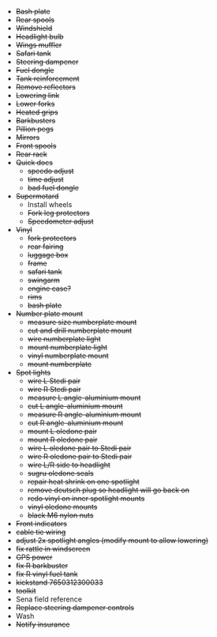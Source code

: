 * ~~Bash plate~~
* ~~Rear spools~~
* ~~Windshield~~
* ~~Headlight bulb~~
* ~~Wings muffler~~
* ~~Safari tank~~
* ~~Steering dampener~~
* ~~Fuel dongle~~
* ~~Tank reinforcement~~
* ~~Remove reflectors~~
* ~~Lowering link~~
* ~~Lower forks~~
* ~~Heated grips~~
* ~~Barkbusters~~
* ~~Pillion pegs~~
* ~~Mirrors~~
* ~~Front spools~~
* ~~Rear rack~~
* ~~Quick docs~~
  * ~~speedo adjust~~
  * ~~time adjust~~
  * ~~bad fuel dongle~~
* ~~Supermotard~~
  * Install wheels
  * ~~Fork leg protectors~~
  * ~~Speedometer adjust~~
* ~~Vinyl~~
  * ~~fork protectors~~
  * ~~rear fairing~~
  * ~~luggage box~~
  * ~~frame~~
  * ~~safari tank~~
  * ~~swingarm~~
  * ~~engine case?~~
  * ~~rims~~
  * ~~bash plate~~
* ~~Number plate mount~~
  * ~~measure size numberplate mount~~
  * ~~cut and drill numberplate mount~~
  * ~~wire numberplate light~~
  * ~~mount numberplate light~~
  * ~~vinyl numberplate mount~~
  * ~~mount numberplate~~
* ~~Spot lights~~
  * ~~wire L Stedi pair~~
  * ~~wire R Stedi pair~~
  * ~~measure L angle-aluminium mount~~
  * ~~cut L angle-aluminium mount~~
  * ~~measure R angle-aluminium mount~~
  * ~~cut R angle-aluminium mount~~
  * ~~mount L oledone pair~~
  * ~~mount R oledone pair~~
  * ~~wire L oledone pair to Stedi pair~~
  * ~~wire R oledone pair to Stedi pair~~
  * ~~wire L/R side to headlight~~
  * ~~sugru oledone seals~~
  * ~~repair heat shrink on one spotlight~~
  * ~~remove deutsch plug so headlight will go back on~~
  * ~~redo vinyl on inner spotlight mounts~~
  * ~~vinyl oledone mounts~~
  * ~~black M6 nylon nuts~~
* ~~Front indicators~~
* ~~cable tie wiring~~
* ~~adjust 2x spotlight angles (modify mount to allow lowering)~~
* ~~fix rattle in windscreen~~
* ~~GPS power~~
* ~~fix R barkbuster~~
* ~~fix R vinyl fuel tank~~
* ~~kickstand 7650312300033~~
* ~~toolkit~~
* Sena field reference
* ~~Replace steering dampener controls~~
* Wash
* ~~Notify insurance~~
